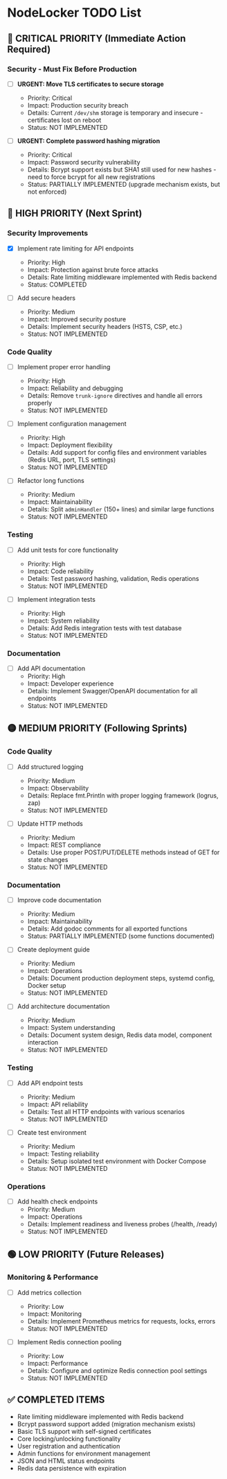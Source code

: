 # NodeLocker TODO List

## 🚨 CRITICAL PRIORITY (Immediate Action Required)

### Security - Must Fix Before Production
- [ ] **URGENT: Move TLS certificates to secure storage**
  - Priority: Critical
  - Impact: Production security breach
  - Details: Current `/dev/shm` storage is temporary and insecure - certificates lost on reboot
  - Status: NOT IMPLEMENTED

- [ ] **URGENT: Complete password hashing migration**
  - Priority: Critical
  - Impact: Password security vulnerability
  - Details: Bcrypt support exists but SHA1 still used for new hashes - need to force bcrypt for all new registrations
  - Status: PARTIALLY IMPLEMENTED (upgrade mechanism exists, but not enforced)

## 🔴 HIGH PRIORITY (Next Sprint)

### Security Improvements
- [x] Implement rate limiting for API endpoints
  - Priority: High
  - Impact: Protection against brute force attacks
  - Details: Rate limiting middleware implemented with Redis backend
  - Status: COMPLETED

- [ ] Add secure headers
  - Priority: Medium
  - Impact: Improved security posture
  - Details: Implement security headers (HSTS, CSP, etc.)
  - Status: NOT IMPLEMENTED

### Code Quality
- [ ] Implement proper error handling
  - Priority: High
  - Impact: Reliability and debugging
  - Details: Remove `trunk-ignore` directives and handle all errors properly
  - Status: NOT IMPLEMENTED

- [ ] Implement configuration management
  - Priority: High
  - Impact: Deployment flexibility
  - Details: Add support for config files and environment variables (Redis URL, port, TLS settings)
  - Status: NOT IMPLEMENTED

- [ ] Refactor long functions
  - Priority: Medium
  - Impact: Maintainability
  - Details: Split `adminHandler` (150+ lines) and similar large functions
  - Status: NOT IMPLEMENTED

### Testing
- [ ] Add unit tests for core functionality
  - Priority: High
  - Impact: Code reliability
  - Details: Test password hashing, validation, Redis operations
  - Status: NOT IMPLEMENTED

- [ ] Implement integration tests
  - Priority: High
  - Impact: System reliability
  - Details: Add Redis integration tests with test database
  - Status: NOT IMPLEMENTED

### Documentation
- [ ] Add API documentation
  - Priority: High
  - Impact: Developer experience
  - Details: Implement Swagger/OpenAPI documentation for all endpoints
  - Status: NOT IMPLEMENTED

## 🟡 MEDIUM PRIORITY (Following Sprints)

### Code Quality
- [ ] Add structured logging
  - Priority: Medium
  - Impact: Observability
  - Details: Replace fmt.Println with proper logging framework (logrus, zap)
  - Status: NOT IMPLEMENTED

- [ ] Update HTTP methods
  - Priority: Medium
  - Impact: REST compliance
  - Details: Use proper POST/PUT/DELETE methods instead of GET for state changes
  - Status: NOT IMPLEMENTED

### Documentation
- [ ] Improve code documentation
  - Priority: Medium
  - Impact: Maintainability
  - Details: Add godoc comments for all exported functions
  - Status: PARTIALLY IMPLEMENTED (some functions documented)

- [ ] Create deployment guide
  - Priority: Medium
  - Impact: Operations
  - Details: Document production deployment steps, systemd config, Docker setup
  - Status: NOT IMPLEMENTED

- [ ] Add architecture documentation
  - Priority: Medium
  - Impact: System understanding
  - Details: Document system design, Redis data model, component interaction
  - Status: NOT IMPLEMENTED

### Testing
- [ ] Add API endpoint tests
  - Priority: Medium
  - Impact: API reliability
  - Details: Test all HTTP endpoints with various scenarios
  - Status: NOT IMPLEMENTED

- [ ] Create test environment
  - Priority: Medium
  - Impact: Testing reliability
  - Details: Setup isolated test environment with Docker Compose
  - Status: NOT IMPLEMENTED

### Operations
- [ ] Add health check endpoints
  - Priority: Medium
  - Impact: Operations
  - Details: Implement readiness and liveness probes (/health, /ready)
  - Status: NOT IMPLEMENTED

## 🟢 LOW PRIORITY (Future Releases)

### Monitoring & Performance
- [ ] Add metrics collection
  - Priority: Low
  - Impact: Monitoring
  - Details: Implement Prometheus metrics for requests, locks, errors
  - Status: NOT IMPLEMENTED

- [ ] Implement Redis connection pooling
  - Priority: Low
  - Impact: Performance
  - Details: Configure and optimize Redis connection pool settings
  - Status: NOT IMPLEMENTED

## ✅ COMPLETED ITEMS
- Rate limiting middleware implemented with Redis backend
- Bcrypt password support added (migration mechanism exists)
- Basic TLS support with self-signed certificates
- Core locking/unlocking functionality
- User registration and authentication
- Admin functions for environment management
- JSON and HTML status endpoints
- Redis data persistence with expiration
